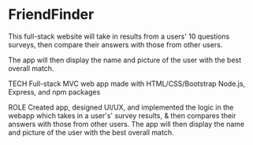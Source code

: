 # FriendFinder

This full-stack website will take in results from a users' 10 questions surveys, then compare their answers with those from other users.

The app will then display the name and picture of the user with the best overall match.

TECH
Full-stack MVC web app made with HTML/CSS/Bootstrap Node.js, Express, and npm packages

ROLE
Created app, designed UI/UX, and implemented the logic in the webapp which takes in a user's' survey results, & then compares their answers with those from other users. The app will then display the name and picture of the user with the best overall match.
